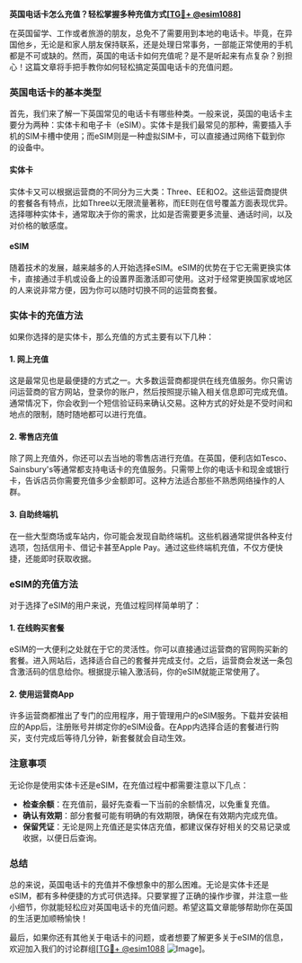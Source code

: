 **英国电话卡怎么充值？轻松掌握多种充值方式[[TG💪+ @esim1088](https://t.me/s/esim1088)]**

在英国留学、工作或者旅游的朋友，总免不了需要用到本地的电话卡。毕竟，在异国他乡，无论是和家人朋友保持联系，还是处理日常事务，一部能正常使用的手机都是不可或缺的。然而，英国的电话卡如何充值呢？是不是听起来有点复杂？别担心！这篇文章将手把手教你如何轻松搞定英国电话卡的充值问题。

### 英国电话卡的基本类型

首先，我们来了解一下英国常见的电话卡有哪些种类。一般来说，英国的电话卡主要分为两种：实体卡和电子卡（eSIM）。实体卡是我们最常见的那种，需要插入手机的SIM卡槽中使用；而eSIM则是一种虚拟SIM卡，可以直接通过网络下载到你的设备中。

#### 实体卡
实体卡又可以根据运营商的不同分为三大类：Three、EE和O2。这些运营商提供的套餐各有特点，比如Three以无限流量著称，而EE则在信号覆盖方面表现优异。选择哪种实体卡，通常取决于你的需求，比如是否需要更多流量、通话时间，以及对价格的敏感度。

#### eSIM
随着技术的发展，越来越多的人开始选择eSIM。eSIM的优势在于它无需更换实体卡，直接通过手机或设备上的设置界面激活即可使用。这对于经常更换国家或地区的人来说非常方便，因为你可以随时切换不同的运营商套餐。

### 实体卡的充值方法

如果你选择的是实体卡，那么充值的方式主要有以下几种：

#### 1. 网上充值
这是最常见也是最便捷的方式之一。大多数运营商都提供在线充值服务。你只需访问运营商的官方网站，登录你的账户，然后按照提示输入相关信息即可完成充值。通常情况下，你会收到一个短信验证码来确认交易。这种方式的好处是不受时间和地点的限制，随时随地都可以进行充值。

#### 2. 零售店充值
除了网上充值外，你还可以去当地的零售店进行充值。在英国，便利店如Tesco、Sainsbury's等通常都支持电话卡的充值服务。只需带上你的电话卡和现金或银行卡，告诉店员你需要充值多少金额即可。这种方法适合那些不熟悉网络操作的人群。

#### 3. 自助终端机
在一些大型商场或车站内，你可能会发现自助终端机。这些机器通常提供各种支付选项，包括信用卡、借记卡甚至Apple Pay。通过这些终端机充值，不仅方便快捷，还能即时获取收据。

### eSIM的充值方法

对于选择了eSIM的用户来说，充值过程同样简单明了：

#### 1. 在线购买套餐
eSIM的一大便利之处就在于它的灵活性。你可以直接通过运营商的官网购买新的套餐。进入网站后，选择适合自己的套餐并完成支付。之后，运营商会发送一条包含激活码的信息给你。根据提示输入激活码，你的eSIM就能正常使用了。

#### 2. 使用运营商App
许多运营商都推出了专门的应用程序，用于管理用户的eSIM服务。下载并安装相应的App后，注册账号并绑定你的eSIM设备。在App内选择合适的套餐进行购买，支付完成后等待几分钟，新套餐就会自动生效。

### 注意事项

无论你是使用实体卡还是eSIM，在充值过程中都需要注意以下几点：

- **检查余额**：在充值前，最好先查看一下当前的余额情况，以免重复充值。
- **确认有效期**：部分套餐可能有明确的有效期限，确保在有效期内完成充值。
- **保留凭证**：无论是网上充值还是实体店充值，都建议保存好相关的交易记录或收据，以便日后查询。

### 总结

总的来说，英国电话卡的充值并不像想象中的那么困难。无论是实体卡还是eSIM，都有多种便捷的方式可供选择。只要掌握了正确的操作步骤，并注意一些小细节，你就能轻松应对英国电话卡的充值问题。希望这篇文章能够帮助你在英国的生活更加顺畅愉快！

最后，如果你还有其他关于电话卡的问题，或者想要了解更多关于eSIM的信息，欢迎加入我们的讨论群组[[TG💪+ @esim1088](https://t.me/s/esim1088) ![Image](https://i.postimg.cc/4NQfJmqS/Snipaste-2025-05-13-00-14-12.png)]。